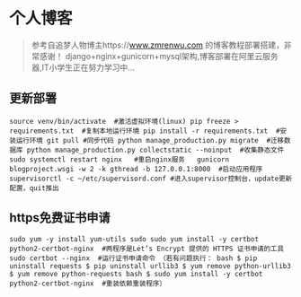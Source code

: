 # 个人博客 
> 参考自追梦人物博主https://www.zmrenwu.com 的博客教程部署搭建，非常感谢！
django+nginx+gunicorn+mysql架构,博客部署在阿里云服务器,IT小学生正在努力学习中...

## 更新部署
`
source venv/bin/activate  #激活虚拟环境(linux)
pip freeze > requirements.txt  #复制本地运行环境
pip install -r requirements.txt  #安装运行环境
git pull #同步代码
python manage_production.py migrate  #迁移数据库
python manage_production.py collectstatic --noinput  #收集静态文件
sudo systemctl restart nginx   #重启nginx服务  
gunicorn blogproject.wsgi -w 2 -k gthread -b 127.0.0.1:8000  #启动应用程序
supervisorctl -c ~/etc/supervisord.conf #进入supervisor控制台，update更新配置，quit推出
`

## https免费证书申请
`
sudo yum -y install yum-utils
sudo sudo yum install -y certbot python2-certbot-nginx  #两程序是Let’s Encrypt 提供的 HTTPS 证书申请的工具
sudo certbot --nginx  #运行证书申请命令
（若有问题执行：
    bash $ pip uninstall requests $ pip uninstall urllib3 $ yum remove python-urllib3 $ yum remove python-requests
    bash $ sudo yum install -y certbot python2-certbot-nginx  #重装依赖重装程序）
`

